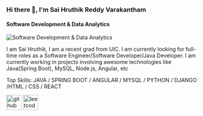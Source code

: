 ### Hi there 👋, I'm Sai Hruthik Reddy Varakantham
#### Software Development & Data Analytics
![Software Development & Data Analytics](https://pbs.twimg.com/profile_banners/1694555316245991424/1695341797/1500x500)

I am Sai Hruthik, I am a recent grad from UIC. I am currently looking for full-time roles as a Software Engineer/Software Developer/Java Developer. I am currently working in projects involving awesome technologies like Java(Spring Boot), MySQL, Node.js, Angular, etc

Top Skills: JAVA / SPRING BOOT / ANGULAR / MYSQL / PYTHON / DJANGO /HTML / CSS / REACT

[<img src='https://cdn.jsdelivr.net/npm/simple-icons@3.0.1/icons/github.svg' alt='github' height='40'>](https://github.com/VarakanthamSaiHruthikReddy975)  [<img src='https://cdn.jsdelivr.net/npm/simple-icons@3.0.1/icons/leetcode.svg' alt='leetcode' height='40'>](https://leetcode.com/vshrwick/) 






